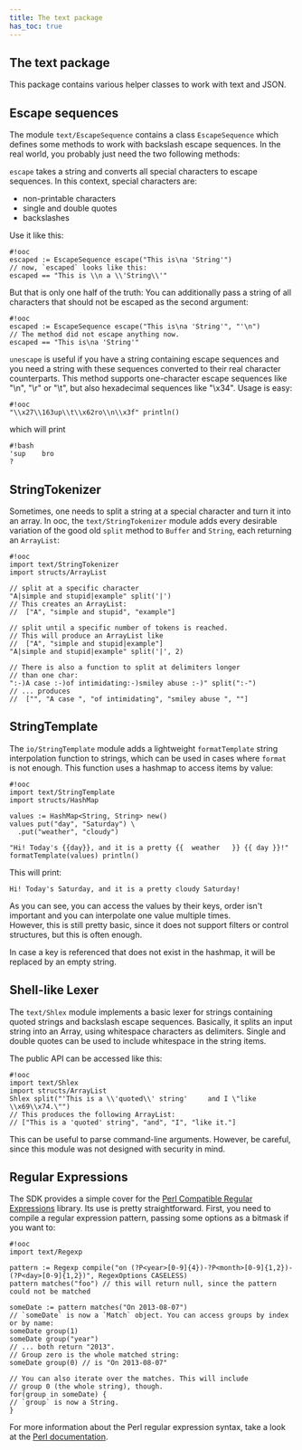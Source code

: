 ```yaml
---
title: The text package
has_toc: true
---
```


## The text package

This package contains various helper classes to work with text
and JSON.

## Escape sequences

The module `text/EscapeSequence` contains a class `EscapeSequence` which defines
some methods to work with backslash escape sequences. In the real world, you probably
just need the two following methods:

`escape` takes a string and converts all special characters to escape sequences.
In this context, special characters are:

 * non-printable characters
 * single and double quotes
 * backslashes

Use it like this:

    #!ooc
    escaped := EscapeSequence escape("This is\na 'String'")
    // now, `escaped` looks like this:
    escaped == "This is \\n a \\'String\\'"

But that is only one half of the truth: You can additionally pass a
string of all characters that should not be escaped as the
second argument:

    #!ooc
    escaped := EscapeSequence escape("This is\na 'String'", "'\n")
    // The method did not escape anything now.
    escaped == "This is\na 'String'"

`unescape` is useful if you have a string containing escape sequences
and you need a string with these sequences converted to their real character
counterparts. This method supports one-character escape sequences like
"\n", "\r" or "\t", but also hexadecimal sequences like "\x34".
Usage is easy:

    #!ooc
    "\\x27\\163up\\t\\x62ro\\n\\x3f" println()

which will print

    #!bash
    'sup	bro
    ?

## StringTokenizer

Sometimes, one needs to split a string at a special character and turn
it into an array. In ooc, the `text/StringTokenizer` module adds
every desirable variation of the good old `split` method to `Buffer` and `String`,
each returning an `ArrayList`:

    #!ooc
    import text/StringTokenizer
    import structs/ArrayList

    // split at a specific character
    "A|simple and stupid|example" split('|')
    // This creates an ArrayList:
    //  ["A", "simple and stupid", "example"]

    // split until a specific number of tokens is reached.
    // This will produce an ArrayList like
    //	["A", "simple and stupid|example"]
    "A|simple and stupid|example" split('|', 2)

    // There is also a function to split at delimiters longer
    // than one char:
    ":-)A case :-)of intimidating:-)smiley abuse :-)" split(":-")
    // ... produces
    //  ["", "A case ", "of intimidating", "smiley abuse ", ""]

## StringTemplate

The `io/StringTemplate` module adds a lightweight `formatTemplate` string interpolation
function to strings, which can be used in cases where `format` is not enough. This function
uses a hashmap to access items by value:

    #!ooc
    import text/StringTemplate
    import structs/HashMap

    values := HashMap<String, String> new()
    values put("day", "Saturday") \
	  .put("weather", "cloudy")

    "Hi! Today's {{day}}, and it is a pretty {{  weather   }} {{ day }}!" formatTemplate(values) println()

This will print:

    Hi! Today's Saturday, and it is a pretty cloudy Saturday!

As you can see, you can access the values by their keys, order isn't important
and you can interpolate one value multiple times.  
However, this is still pretty basic, since it does not support filters or control
structures, but this is often enough.

In case a key is referenced that does not exist in the hashmap, it will be
replaced by an empty string.

## Shell-like Lexer

The `text/Shlex` module implements a basic lexer for strings containing
quoted strings and backslash escape sequences. Basically, it splits an input
string into an Array, using whitespace characters as delimiters. Single and double
quotes can be used to include whitespace in the string items.

The public API can be accessed like this:

    #!ooc
    import text/Shlex
    import structs/ArrayList
    Shlex split("'This is a \\'quoted\\' string'     and I \"like \\x69\\x74.\"")
    // This produces the following ArrayList:
    // ["This is a 'quoted' string", "and", "I", "like it."]

This can be useful to parse command-line arguments. However, be careful, since
this module was not designed with security in mind.

## Regular Expressions

The SDK provides a simple cover for the [Perl Compatible Regular Expressions](http://www.pcre.org/)
library. Its use is pretty straightforward. First, you need to compile a regular
expression pattern, passing some options as a bitmask if you want to:

    #!ooc
    import text/Regexp

    pattern := Regexp compile("on (?P<year>[0-9]{4})-?P<month>[0-9]{1,2})-(?P<day>[0-9]{1,2})", RegexOptions CASELESS)
    pattern matches("foo") // this will return null, since the pattern could not be matched

    someDate := pattern matches("On 2013-08-07")
    // `someDate` is now a `Match` object. You can access groups by index or by name:
    someDate group(1)
    someDate group("year")
    // ... both return "2013".
    // Group zero is the whole matched string:
    someDate group(0) // is "On 2013-08-07"

    // You can also iterate over the matches. This will include
    // group 0 (the whole string), though.
    for(group in someDate) {
	// `group` is now a String.
    }

For more information about the Perl regular expression syntax, take a look
at the [Perl documentation](http://perldoc.perl.org/perlre.html).
